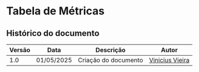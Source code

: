 # Tabela de Métricas

## Histórico do documento

| Versão | Data       | Descrição            | Autor                                                  |
| ------ | ---------- | -------------------- | ------------------------------------------------------ |
| 1.0    | 01/05/2025 | Criação do documento | [Vinicius Vieira](https://github.com/viniciusvieira00) |
